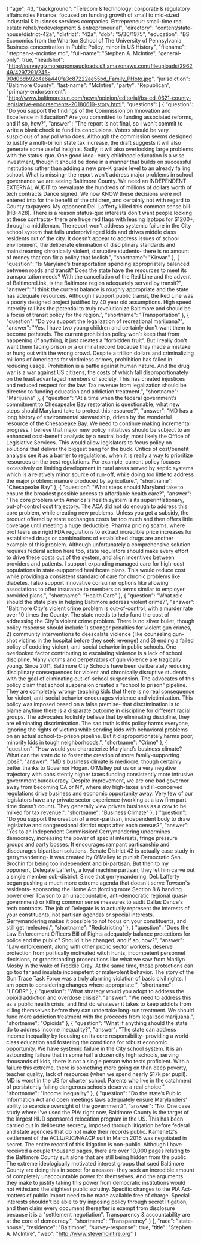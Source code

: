 {
  "age": 43,
  "background": "Telecom & technology: corporate & regulatory affairs roles   Finance: focused on funding growth of small to mid-sized industrial & business services companies.  Entrepreneur: small-time real estate rehab/redevelopment & entrepreneurial",
  "directory": "content/state-house/district-42a",
  "district": "42a",
  "dob": "5/30/1975",
  "education": "BS Economics from the Wharton School of  The University of Pennsylvania Business concentration in Public Policy, minor in US History",
  "filename": "stephen-a-mcintire.md",
  "full-name": "Stephen A. McIntire",
  "general-only": true,
  "headshot": "http://surveygizmoresponseuploads.s3.amazonaws.com/fileuploads/296249/4297291/245-90d0bdb92c4e6a440fa3c87222ae55bd_Family_PHoto.jpg",
  "jurisdiction": "Baltimore County",
  "last-name": "McIntire",
  "party": "Republican",
  "primary-endorsement": "http://www.baltimoresun.com/news/opinion/editorial/bs-ed-0621-county-legislative-endorsements-20180619-story.html",
  "questions": [
    {
      "question": "Do you support the findings of the Commission on Innovation and Excellence in Education? Are you committed to funding associated reforms, and if so, how?",
      "answer": "The report is not final, so I won't commit to write a blank check to fund its conclusions. Voters should be very suspicious of any pol who does. Although the commission seems designed to justify a multi-billion state tax increase, the draft suggests it will also generate some useful insights. Sadly, it will also overlooking large problems with the status-quo.    One good idea- early childhood education is a wise investment, though it should be done in a manner that builds on successful institutions rather than adding a new pre-K grade level to an already failing school.   What is missing- the report won't address major problems in school governance we are seeing Baltimore County. We need an INDEPENDENT EXTERNAL AUDIT to reevaluate the hundreds of millions of dollars worth of tech contracts Dance signed.  We now KNOW these decisions were not entered into for the benefit of the children, and certainly not with regard to County taxpayers. My opponent Del. Lafferty killed this common sense bill (HB-428). There is a reason status-quo interests don't want people looking at these contracts- there are huge red flags with leasing laptops for $1200+, through a middleman.   The report won't address systemic failure in the City school system that fails underprivileged kids and drives middle class residents out of the city.  It doesn't appear to address issues of school environment, the deliberate elimination of disciplinary standards and mainstreaming chronically violent, disruptive students- there is no amount of money that can fix a policy that foolish.",
      "shortname": "Kirwan"
    },
    {
      "question": "Is Maryland’s transportation spending appropriately balanced between roads and transit? Does the state have the resources to meet its transportation needs? With the cancellation of the Red Line and the advent of BaltimoreLink, is the Baltimore region adequately served by transit?",
      "answer": "I think the current balance is roughly appropriate and the state has adequate resources.  Although I support public transit, the Red Line was a poorly designed project justified by 40 year old assumptions.    High speed intercity rail has the potential to truly revolutionize Baltimore and should be a focus of transit policy for the region.",
      "shortname": "Transportation"
    },
    {
      "question": "Do you support the legalization of recreational marijuana?",
      "answer": "Yes.  I have two young children and certainly don't want them to become potheads. The current prohibition policy won't keep that from happening (if anything, it just creates a \"forbidden fruit\".  But I really don't want them facing prison or a criminal record because they made a mistake or hung out with the wrong crowd. Despite a trillion dollars and criminalizing millions of Americans for victimless crimes, prohibition has failed in reducing usage.  Prohibition is a battle against human nature. And the drug war is a war against US citizens, the costs of which fall disproportionately on the least advantaged members of society.  This has created injustices and reduced respect for the law.    Tax revenue from legalization should be directed to funding education and addiction treatment.",
      "shortname": "Marijuana"
    },
    {
      "question": "At a time when the federal government’s commitment to Chesapeake Bay restoration is questionable, what new steps should Maryland take to protect this resource?",
      "answer": "MD has a long history of environmental stewardship, driven by the wonderful resource of the Chesapeake Bay.  We need to continue making incremental progress.    I believe that major new policy initiatives should be subject to an enhanced cost-benefit analysis by a neutral body, most likely the Office of Legislative Services. This would allow legislators to focus policy on solutions that deliver the biggest bang for the buck.  Critics of cost/benefit analysis see it as a barrier to regulations, when it is really a way to prioritize resources on the best regulations.  For example, current policy focuses excessively on limiting development in rural areas served by septic systems which is a relatively minor source of run-off, while doing too little to address the major problem: manure produced by agriculture.",
      "shortname": "Chesapeake Bay"
    },
    {
      "question": "What steps should Maryland take to ensure the broadest possible access to affordable health care?",
      "answer": "The core problem with America's health system is its superinflationary, out-of-control cost trajectory. The ACA did not do enough to address this core problem, while creating new problems. Unless you get a subsidy, the product offered by state exchanges costs far too much and then offers little coverage until meeting a huge deductible.   Pharma pricing scams, where profiteers use rigid FDA regulations to extract incredible price increases for established drugs or combinations of established drugs are another example of this problem. Although unfortunately a comprehensive solution requires federal action here too, state regulators should make every effort to drive these costs out of the system, and align incentives between providers and patients.    I support expanding managed care for high-cost populations in state-supported healthcare plans. This would reduce cost while providing a consistent standard of care for chronic problems like diabetes.  I also support innovative consumer options like allowing associations to offer insurance to members on terms similar to employer provided plans.",
      "shortname": "Health Care"
    },
    {
      "question": "What role should the state play in helping Baltimore address violent crime?",
      "answer": "Baltimore City's violent crime problem is out-of-control, with a murder rate over 10 times the County.  The state needs to help fund the cost of addressing the City's violent crime problem. There is no silver bullet, though policy response should include  1) stronger penalties for violent gun crimes,  2) community interventions to deescalate violence (like counseling gun-shot victims in the hospital before they seek revenge) and  3) ending a failed policy of coddling violent, anti-social behavior in public schools.   One overlooked factor contributing to escalating violence is a lack of school discipline. Many victims and perpetrators of gun violence are tragically young.   Since 2011, Baltimore City Schools have been deliberately reducing disciplinary consequences for violent and chronically disruptive students, with the goal of eliminating out-of-school suspension. The advocates of this policy claim that school suspension created a \"school to prison\" pipeline. They are completely wrong- teaching kids that there is no real consequence for violent, anti-social behavior encourages violence and victimization. This policy was imposed based on a false premise- that discrimination is to blame anytime there is a disparate outcome in discipline for different racial groups.  The advocates foolishly believe that by eliminating discipline, they are eliminating discrimination.  The sad truth is this policy harms everyone, ignoring the rights of victims while sending kids with behavioral problems on an actual school-to-prison pipeline. But it disproportionately harms poor, minority kids in tough neighborhoods.",
      "shortname": "Crime"
    },
    {
      "question": "How would you characterize Maryland’s business climate? What can the state do to foster the creation of more family-supporting jobs?",
      "answer": "MD's business climate is mediocre, though certainly better thanks to Governor Hogan. O'Malley put us on a very negative trajectory with consistently higher taxes funding consistently more intrusive government bureaucracy. Despite improvement, we are one bad governor away from becoming CA or NY, where sky high-taxes and ill-conceived regulations drive business and economic opportunity away.    Very few of our legislators have any private sector experience (working at a law firm part-time doesn't count). They generally view private business as a cow to be milked for tax revenue.",
      "shortname": "Business Climate"
    },
    {
      "question": "Do you support the creation of a non-partisan, independent body to draw legislative and congressional district maps after each census?",
      "answer": "Yes to an Independent Commission! Gerrymandering undermines democracy, increasing the power of special interests, fringe pressure groups and party bosses. It encourages rampant partisanship and discourages bipartisan solutions.   Senate District 42 is actually case study in gerrymandering- it was created by O'Malley to punish Democratic Sen. Brochin for being too independent and bi-partisan.  But then to my opponent, Delegate Lafferty, a loyal machine partisan, they let him carve out a single member sub-district.  Since that gerrymandering, Del. Lafferty began pushing a much more extreme agenda that doesn't serve Towson's residents- sponsoring the Home Act (forcing more Section 8 & handing power over Towson to an unaccountable, anti-democratic regional quasi-government) or killing common sense measures to audit Dallas Dance's tech contracts.   The job of Delegate is to actually represent the interests of your constituents, not partisan agendas or special interests. Gerrymandering makes it possible to not focus on your constituents, and still get reelected.",
      "shortname": "Redistricting"
    },
    {
      "question": "Does the Law Enforcement Officers Bill of Rights adequately balance protections for police and the public? Should it be changed, and if so, how?",
      "answer": "Law enforcement, along with other public sector workers, deserve protection from politically motivated witch hunts, incompetent personnel decisions, or grandstanding prosecutions like what we saw from Marilyn Mosby in the wake of Freddie Gray.  At the same time, those protections can go too far and insulate incompetent or malevolent behavior.  The story of the Gun Trace Task Force was a truly alarming violation of basic civil rights.  I am open to considering changes where appropriate.",
      "shortname": "LEOBR"
    },
    {
      "question": "What strategy would you adopt to address the opioid addiction and overdose crisis?",
      "answer": "We need to address this as a public health crisis, and first do whatever it takes to keep addicts from killing themselves before they can undertake long-run treatment.    We should fund more addiction treatment with the proceeds from legalized marijuana.",
      "shortname": "Opioids"
    },
    {
      "question": "What if anything should the state do to address income inequality?",
      "answer": "The state can address income inequality by focusing on its core responsibility- providing a world-class education and fostering the conditions for robust economic opportunity.    We have systemic failure in the City school system.  It is an astounding failure that in some half a dozen city high schools, serving thousands of kids, there is not a single person who tests proficient.  With a failure this extreme, there is something more going on than deep poverty, teacher quality, lack of resources (when we spend nearly $17k per pupil).  MD is worst in the US for charter school. Parents who live in the catchment of persistently failing dangerous schools deserve a real choice.",
      "shortname": "Income inequality"
    },
    {
      "question": "Do the state’s Public Information Act and open meetings laws adequately ensure Marylanders’ ability to exercise oversight of the government?",
      "answer": "No.    One case study where I've used the PIA: right now, Baltimore County is the target of the largest HUD sponsored relocation program in the US. This has been carried out in deliberate secrecy, imposed through litigation before federal and state agencies that do not make their records public.  Kamenetz's settlement of the ACLU/PJC/NAACP suit in March 2016 was negotiated in secret. The entire record of this litigation is non-public. Although I have received a couple thousand pages, there are over 10,000 pages relating to the Baltimore County suit alone that are still being hidden from the public. The extreme ideologically motivated interest groups that sued Baltimore County are doing this in secret for a reason- they seek an incredible amount of completely unaccountable power for themselves. And the arguments they make to justify taking this power from democratic institutions would not withstand the slightest public scrutiny.   Specific changes to the PIA Act- matters of public import need to be made available free of charge. Special interests shouldn't be able to try imposing policy through secret litigation, and then claim every document thereafter is exempt from disclosure because it is a \"settlement negotiation\".     Transparency & accountability are at the core of democracy.",
      "shortname": "Transparency"
    }
  ],
  "race": "state-house",
  "residence": "Baltimore",
  "survey-response": true,
  "title": "Stephen A. McIntire",
  "web": "http://www.stevemcintire.org"
}
